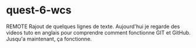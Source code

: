 # quest-6-wcs
REMOTE
Rajout de quelques lignes de texte.
Aujourd'hui je regarde des videos tuto en anglais pour comprendre comment fonctionne GIT et GitHub.
Jusqu'a maintenant, ça fonctionne.
